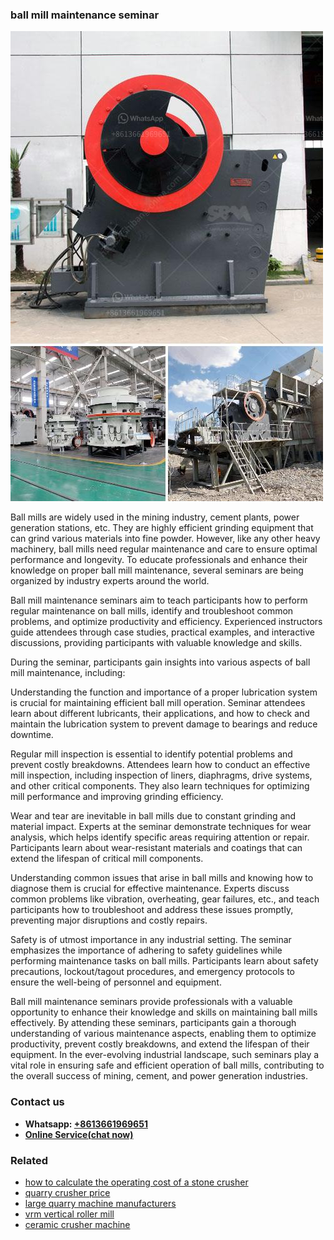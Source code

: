<h3>ball mill maintenance seminar</h3><img src='1704951432.jpg' alt=''><p>Ball mills are widely used in the mining industry, cement plants, power generation stations, etc. They are highly efficient grinding equipment that can grind various materials into fine powder. However, like any other heavy machinery, ball mills need regular maintenance and care to ensure optimal performance and longevity. To educate professionals and enhance their knowledge on proper ball mill maintenance, several seminars are being organized by industry experts around the world.</p><p>Ball mill maintenance seminars aim to teach participants how to perform regular maintenance on ball mills, identify and troubleshoot common problems, and optimize productivity and efficiency. Experienced instructors guide attendees through case studies, practical examples, and interactive discussions, providing participants with valuable knowledge and skills.</p><p>During the seminar, participants gain insights into various aspects of ball mill maintenance, including:</p><p>Understanding the function and importance of a proper lubrication system is crucial for maintaining efficient ball mill operation. Seminar attendees learn about different lubricants, their applications, and how to check and maintain the lubrication system to prevent damage to bearings and reduce downtime.</p><p>Regular mill inspection is essential to identify potential problems and prevent costly breakdowns. Attendees learn how to conduct an effective mill inspection, including inspection of liners, diaphragms, drive systems, and other critical components. They also learn techniques for optimizing mill performance and improving grinding efficiency.</p><p>Wear and tear are inevitable in ball mills due to constant grinding and material impact. Experts at the seminar demonstrate techniques for wear analysis, which helps identify specific areas requiring attention or repair. Participants learn about wear-resistant materials and coatings that can extend the lifespan of critical mill components.</p><p>Understanding common issues that arise in ball mills and knowing how to diagnose them is crucial for effective maintenance. Experts discuss common problems like vibration, overheating, gear failures, etc., and teach participants how to troubleshoot and address these issues promptly, preventing major disruptions and costly repairs.</p><p>Safety is of utmost importance in any industrial setting. The seminar emphasizes the importance of adhering to safety guidelines while performing maintenance tasks on ball mills. Participants learn about safety precautions, lockout/tagout procedures, and emergency protocols to ensure the well-being of personnel and equipment.</p><p>Ball mill maintenance seminars provide professionals with a valuable opportunity to enhance their knowledge and skills on maintaining ball mills effectively. By attending these seminars, participants gain a thorough understanding of various maintenance aspects, enabling them to optimize productivity, prevent costly breakdowns, and extend the lifespan of their equipment. In the ever-evolving industrial landscape, such seminars play a vital role in ensuring safe and efficient operation of ball mills, contributing to the overall success of mining, cement, and power generation industries.</p><h3>Contact us</h3><ul><li><strong>Whatsapp:&nbsp;<a href="https://wa.me/8613661969651">+8613661969651</a></strong></li><li><a href="https://swt.shibang-china.com/?git&amp;zhl&amp;ball mill maintenance seminar"><strong>Online Service(chat now)</strong></a></li></ul><h3>Related</h3><ul><li><a href='how to calculate the operating cost of a stone crusher.md'>how to calculate the operating cost of a stone crusher</a></li><li><a href='quarry crusher price.md'>quarry crusher price</a></li><li><a href='large quarry machine manufacturers.md'>large quarry machine manufacturers</a></li><li><a href='vrm vertical roller mill.md'>vrm vertical roller mill</a></li><li><a href='ceramic crusher machine.md'>ceramic crusher machine</a></li></ul>
